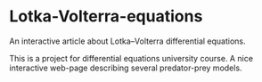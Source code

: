 # Lotka-Volterra-equations
An interactive article about Lotka–Volterra differential equations.

This is a project for differential equations university course.
A nice interactive web-page describing several predator-prey models.
